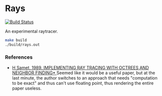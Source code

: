 # Rays
[![Build
Status](https://travis-ci.org/peterbraden/rays.svg?branch=master)](https://travis-ci.org/peterbraden/rays)

An experimental raytracer. 

```sh
make build
./build/rays.out
```





### References
- [H Samet, 1989. IMPLEMENTING RAY TRACING WITH OCTREES AND NEIGHBOR FINDING* ](http://www.cs.umd.edu/~hjs/pubs/SameCG89.pdf)
  Seemed like it would be a useful paper, but at the last minute, the author
  switches to an approach that needs "computation to be exact" and thus can't
  use floating point, thus rendering the entire paper useless.
